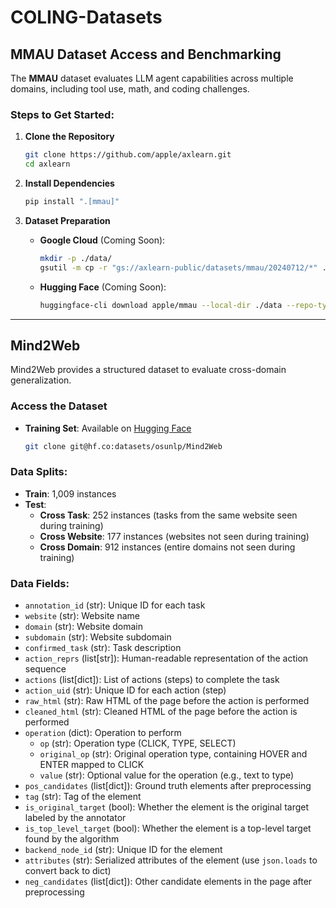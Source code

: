 
# COLING-Datasets

## MMAU Dataset Access and Benchmarking

The **MMAU** dataset evaluates LLM agent capabilities across multiple domains, including tool use, math, and coding challenges.

### Steps to Get Started:

1. **Clone the Repository**

    ```bash
    git clone https://github.com/apple/axlearn.git
    cd axlearn
    ```

2. **Install Dependencies**

    ```bash
    pip install ".[mmau]"
    ```

3. **Dataset Preparation**

    - **Google Cloud** (Coming Soon):
      ```bash
      mkdir -p ./data/
      gsutil -m cp -r "gs://axlearn-public/datasets/mmau/20240712/*" ./data/
      ```

    - **Hugging Face** (Coming Soon):
      ```bash
      huggingface-cli download apple/mmau --local-dir ./data --repo-type dataset
      ```

---

## Mind2Web

Mind2Web provides a structured dataset to evaluate cross-domain generalization.

### Access the Dataset

- **Training Set**: Available on [Hugging Face](https://huggingface.co/datasets/osunlp/Mind2Web)

    ```bash
    git clone git@hf.co:datasets/osunlp/Mind2Web
    ```

### Data Splits:

- **Train**: 1,009 instances
- **Test**:
    - **Cross Task**: 252 instances (tasks from the same website seen during training)
    - **Cross Website**: 177 instances (websites not seen during training)
    - **Cross Domain**: 912 instances (entire domains not seen during training)

### Data Fields:

- `annotation_id` (str): Unique ID for each task
- `website` (str): Website name
- `domain` (str): Website domain
- `subdomain` (str): Website subdomain
- `confirmed_task` (str): Task description
- `action_reprs` (list[str]): Human-readable representation of the action sequence
- `actions` (list[dict]): List of actions (steps) to complete the task
- `action_uid` (str): Unique ID for each action (step)
- `raw_html` (str): Raw HTML of the page before the action is performed
- `cleaned_html` (str): Cleaned HTML of the page before the action is performed
- `operation` (dict): Operation to perform
    - `op` (str): Operation type (CLICK, TYPE, SELECT)
    - `original_op` (str): Original operation type, containing HOVER and ENTER mapped to CLICK
    - `value` (str): Optional value for the operation (e.g., text to type)
- `pos_candidates` (list[dict]): Ground truth elements after preprocessing
- `tag` (str): Tag of the element
- `is_original_target` (bool): Whether the element is the original target labeled by the annotator
- `is_top_level_target` (bool): Whether the element is a top-level target found by the algorithm
- `backend_node_id` (str): Unique ID for the element
- `attributes` (str): Serialized attributes of the element (use `json.loads` to convert back to dict)
- `neg_candidates` (list[dict]): Other candidate elements in the page after preprocessing

